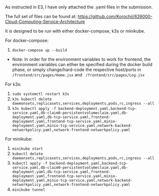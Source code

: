 As instructed in E3, I have only attached the .yaml files in the submission.

The full set of files can be found at: https://github.com/Korochii/639000-Cloud-Computing-Service-Architecture

It is designed to be run with either docker-compose, k3s or minikube.

For docker-compose:

1. `docker-compose up --build`

- Note: In order for the environment variables to work for frontend, the environment variables can either be
  specified during the docker build phase, or simply change/hard-code the respective host/ports in
  `/frontend/src/pages/Home.jsx` and ` /frontend/src/pages/Log.jsx`

For k3s:

1. `sudo systemctl restart k3s`
2. `k3s kubectl delete daemonsets,replicasets,services,deployments,pods,rc,ingress --all`
3. `k3s kubectl apply -f backend-deployment.yaml,backend-tcp-service.yaml,db-claim0-persistentvolumeclaim.yaml,db-deployment.yaml,db-tcp-service.yaml,frontend-deployment.yaml,frontend-tcp-service.yaml,minio-deployment.yaml,minio-tcp-service.yaml,network-backend-networkpolicy.yaml,network-frontend-networkpolicy.yaml`

For minikube:

1. `minikube start`
2. `kubectl delete daemonsets,replicasets,services,deployments,pods,rc,ingress --all`
3. `kubectl apply -f backend-deployment.yaml,backend-tcp-service.yaml,db-claim0-persistentvolumeclaim.yaml,db-deployment.yaml,db-tcp-service.yaml,frontend-deployment.yaml,frontend-tcp-service.yaml,minio-deployment.yaml,minio-tcp-service.yaml,network-backend-networkpolicy.yaml,network-frontend-networkpolicy.yaml`
4. `minikube tunnel`
